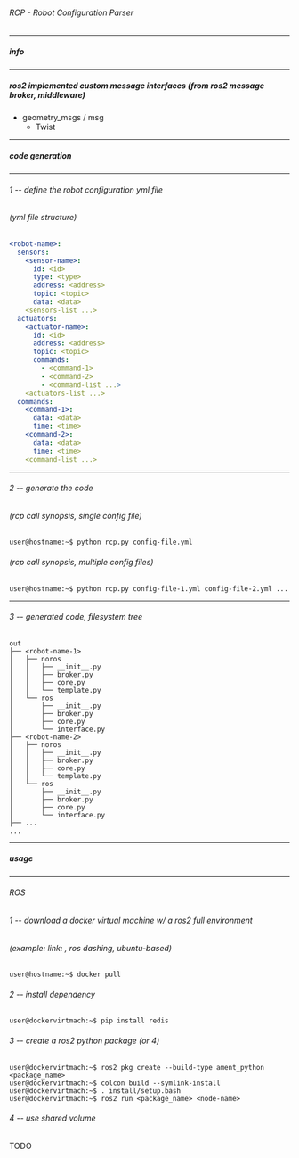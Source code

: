 ###### RCP - Robot Configuration Parser
---
##### info
---
##### ros2 implemented custom message interfaces (from ros2 message broker, middleware)
* geometry_msgs / msg
  * Twist
---
##### code generation
---
###### 1 -- define the robot configuration yml file
###### (yml file structure)
```yaml
<robot-name>:
  sensors:
    <sensor-name>:
      id: <id>
      type: <type>
      address: <address>
      topic: <topic>
      data: <data>
    <sensors-list ...>
  actuators:
    <actuator-name>:
      id: <id>
      address: <address>
      topic: <topic>
      commands:
        - <command-1>
        - <command-2>
        - <command-list ...>
    <actuators-list ...>
  commands:
    <command-1>:
      data: <data>
      time: <time>
    <command-2>:
      data: <data>
      time: <time>
    <command-list ...>
```
---
###### 2 -- generate the code
###### (rcp call synopsis, single config file)
```console
user@hostname:~$ python rcp.py config-file.yml
```
###### (rcp call synopsis, multiple config files)
```console
user@hostname:~$ python rcp.py config-file-1.yml config-file-2.yml ...
```
---
###### 3 -- generated code, filesystem tree
```
out
├── <robot-name-1>
│   ├── noros
│   │   ├── __init__.py
│   │   ├── broker.py
│   │   ├── core.py
│   │   └── template.py
│   └── ros
│       ├── __init__.py
│       ├── broker.py
│       ├── core.py
│       └── interface.py
├── <robot-name-2>
│   ├── noros
│   │   ├── __init__.py
│   │   ├── broker.py
│   │   ├── core.py
│   │   └── template.py
│   └── ros
│       ├── __init__.py
│       ├── broker.py
│       ├── core.py
│       └── interface.py
├── ...
...
```
---
##### usage
---
###### ROS
###### 1 -- download a docker virtual machine w/ a ros2 full environment
###### (example: link: , ros dashing, ubuntu-based)
```console
user@hostname:~$ docker pull
```
###### 2 -- install dependency
```console
user@dockervirtmach:~$ pip install redis
```
###### 3 -- create a ros2 python package (or 4)
```console
user@dockervirtmach:~$ ros2 pkg create --build-type ament_python <package_name>
user@dockervirtmach:~$ colcon build --symlink-install
user@dockervirtmach:~$ . install/setup.bash
user@dockervirtmach:~$ ros2 run <package_name> <node-name>
```
###### 4 -- use shared volume

TODO
